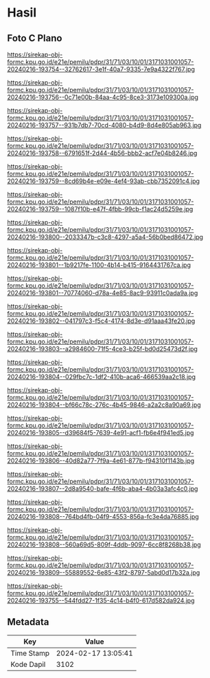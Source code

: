 # Hasil

## Foto C Plano

https://sirekap-obj-formc.kpu.go.id/e21e/pemilu/pdpr/31/71/03/10/01/3171031001057-20240216-193754--32762617-3e1f-40a7-9335-7e9a4322f767.jpg

https://sirekap-obj-formc.kpu.go.id/e21e/pemilu/pdpr/31/71/03/10/01/3171031001057-20240216-193756--0c71e00b-84aa-4c95-8ce3-3173e109300a.jpg

https://sirekap-obj-formc.kpu.go.id/e21e/pemilu/pdpr/31/71/03/10/01/3171031001057-20240216-193757--931b7db7-70cd-4080-b4d9-8d4e805ab963.jpg

https://sirekap-obj-formc.kpu.go.id/e21e/pemilu/pdpr/31/71/03/10/01/3171031001057-20240216-193758--6791651f-2d44-4b56-bbb2-acf7e04b8246.jpg

https://sirekap-obj-formc.kpu.go.id/e21e/pemilu/pdpr/31/71/03/10/01/3171031001057-20240216-193759--8cd69b4e-e09e-4ef4-93ab-cbb7352091c4.jpg

https://sirekap-obj-formc.kpu.go.id/e21e/pemilu/pdpr/31/71/03/10/01/3171031001057-20240216-193759--1087f10b-e47f-4fbb-99cb-f1ac24d5259e.jpg

https://sirekap-obj-formc.kpu.go.id/e21e/pemilu/pdpr/31/71/03/10/01/3171031001057-20240216-193800--2033347b-c3c8-4297-a5a4-56b0bed86472.jpg

https://sirekap-obj-formc.kpu.go.id/e21e/pemilu/pdpr/31/71/03/10/01/3171031001057-20240216-193801--1b9217fe-1100-4b14-b415-9164431767ca.jpg

https://sirekap-obj-formc.kpu.go.id/e21e/pemilu/pdpr/31/71/03/10/01/3171031001057-20240216-193801--70774060-d78a-4e85-8ac9-93911c0ada9a.jpg

https://sirekap-obj-formc.kpu.go.id/e21e/pemilu/pdpr/31/71/03/10/01/3171031001057-20240216-193802--041797c3-f5c4-4174-8d3e-d91aaa43fe20.jpg

https://sirekap-obj-formc.kpu.go.id/e21e/pemilu/pdpr/31/71/03/10/01/3171031001057-20240216-193803--a2984600-71f5-4ce3-b25f-bd0d25473d2f.jpg

https://sirekap-obj-formc.kpu.go.id/e21e/pemilu/pdpr/31/71/03/10/01/3171031001057-20240216-193804--029fbc7c-1df2-410b-aca6-466539aa2c18.jpg

https://sirekap-obj-formc.kpu.go.id/e21e/pemilu/pdpr/31/71/03/10/01/3171031001057-20240216-193804--bf66c78c-276c-4b45-9846-a2a2c8a90a69.jpg

https://sirekap-obj-formc.kpu.go.id/e21e/pemilu/pdpr/31/71/03/10/01/3171031001057-20240216-193805--d39684f5-7639-4e91-acf1-fb6e4f941ed5.jpg

https://sirekap-obj-formc.kpu.go.id/e21e/pemilu/pdpr/31/71/03/10/01/3171031001057-20240216-193806--40d82a77-7f9a-4e61-877b-f94310f1143b.jpg

https://sirekap-obj-formc.kpu.go.id/e21e/pemilu/pdpr/31/71/03/10/01/3171031001057-20240216-193807--2d8a9540-bafe-4f6b-aba4-4b03a3afc4c0.jpg

https://sirekap-obj-formc.kpu.go.id/e21e/pemilu/pdpr/31/71/03/10/01/3171031001057-20240216-193808--764bd4fb-04f9-4553-856a-fc3e4da76885.jpg

https://sirekap-obj-formc.kpu.go.id/e21e/pemilu/pdpr/31/71/03/10/01/3171031001057-20240216-193808--560a69d5-809f-4ddb-9097-6cc8f8268b38.jpg

https://sirekap-obj-formc.kpu.go.id/e21e/pemilu/pdpr/31/71/03/10/01/3171031001057-20240216-193809--55889552-6e85-43f2-8797-5abd0d17b32a.jpg

https://sirekap-obj-formc.kpu.go.id/e21e/pemilu/pdpr/31/71/03/10/01/3171031001057-20240216-193755--544fdd27-1f35-4c14-b4f0-617d582da924.jpg


## Metadata

| Key        | Value               |
| ---------- | ------------------- |
| Time Stamp | 2024-02-17 13:05:41 |
| Kode Dapil | 3102                |



